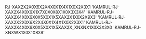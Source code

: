 RJ-XAX2X2X0X6X2X4X0X1X4X1X0X2X3X1
'KAMRUL-RJ-XAX2X4X0X6X1X7X0X0X8X1X0X3X3X4'
'KAMRUL-RJ-XAX2X4X0X9X0X5X0X1X5XAX2X1X0X2X9X3'
'KAMRUL-RJ-XAX2X2X0X6X2X4X0X1X4X1X0X2X3X1'
KAMRUL-RJ-XAX2X4X0X9X0X5X0X1X5XAX2X_XNXNX1X0X3X3X0
'KAMRUL-RJ-XNXWX1X0X1X8X8'
